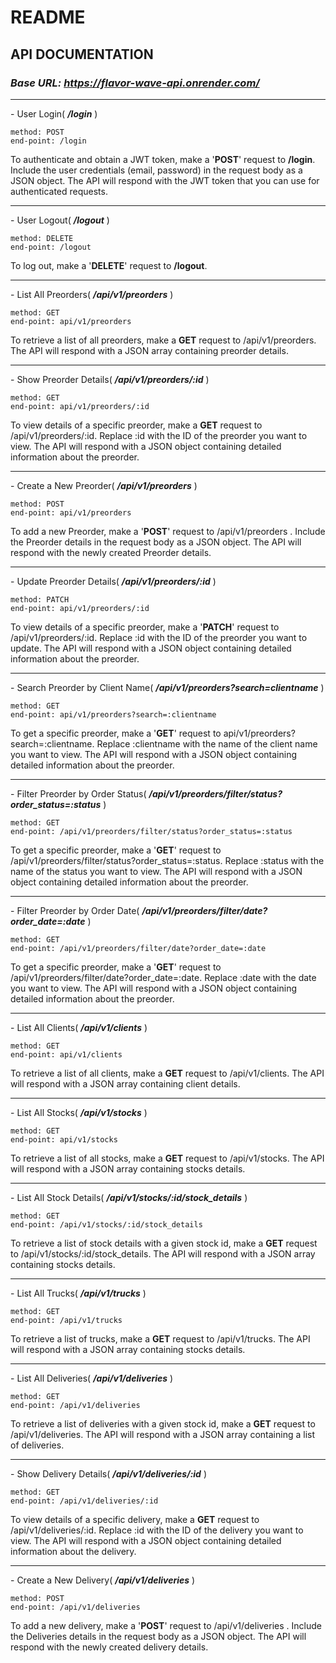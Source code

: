 # README

## API DOCUMENTATION

### <i>Base URL: https://flavor-wave-api.onrender.com/ </i>

<hr/>
- User Login( <i><b>/login</b></i> )

    method: POST
    end-point: /login

  To authenticate and obtain a JWT token, make a '<b>POST</b>' request to <b>/login</b>. Include the user credentials (email, password) in the request body as a JSON object. The API will respond with the JWT token that you can use for authenticated requests.

<hr/>
- User Logout( <i><b>/logout</b></i> )

    method: DELETE
    end-point: /logout

  To log out, make a '<b>DELETE</b>' request to <b>/logout</b>.

<hr/>
- List All Preorders( <i><b>/api/v1/preorders</b></i> )

    method: GET
    end-point: api/v1/preorders

  To retrieve a list of all preorders, make a <b>GET</b> request to /api/v1/preorders. The API will respond with a JSON array containing preorder details.

<hr/>
- Show Preorder Details( <i><b>/api/v1/preorders/:id</b></i> )

    method: GET
    end-point: api/v1/preorders/:id

  To view details of a specific preorder, make a <b>GET</b> request to /api/v1/preorders/:id. Replace :id with the ID of the preorder you want to view. The API will respond with a JSON object containing detailed information about the preorder.

<hr/>
- Create a New Preorder( <i><b>/api/v1/preorders</b></i> )

    method: POST
    end-point: api/v1/preorders

  To add a new Preorder, make a '<b>POST</b>' request to /api/v1/preorders . Include the Preorder details in the request body as a JSON object. The API will respond with the newly created Preorder details.

<hr/>
- Update Preorder Details( <i><b>/api/v1/preorders/:id</b></i> )

    method: PATCH
    end-point: api/v1/preorders/:id

  To view details of a specific preorder, make a '<b>PATCH</b>' request to /api/v1/preorders/:id. Replace :id with the ID of the preorder you want to update. The API will respond with a JSON object containing detailed information about the preorder.

<hr/>
- Search Preorder by Client Name( <i><b>/api/v1/preorders?search=clientname</b></i> )

    method: GET
    end-point: api/v1/preorders?search=:clientname

  To get a specific preorder, make a '<b>GET</b>' request to api/v1/preorders?search=:clientname. Replace :clientname with the name of the client name you want to view. The API will respond with a JSON object containing detailed information about the preorder.

<hr/>
- Filter Preorder by Order Status( <i><b>/api/v1/preorders/filter/status?order_status=:status</b></i> )

    method: GET
    end-point: /api/v1/preorders/filter/status?order_status=:status

  To get a specific preorder, make a '<b>GET</b>' request to /api/v1/preorders/filter/status?order_status=:status. Replace :status with the name of the status you want to view. The API will respond with a JSON object containing detailed information about the preorder.

<hr/>
- Filter Preorder by Order Date( <i><b>/api/v1/preorders/filter/date?order_date=:date</b></i> )

    method: GET
    end-point: /api/v1/preorders/filter/date?order_date=:date

  To get a specific preorder, make a '<b>GET</b>' request to /api/v1/preorders/filter/date?order_date=:date. Replace :date with the date you want to view. The API will respond with a JSON object containing detailed information about the preorder.

<hr/>
- List All Clients( <i><b>/api/v1/clients</b></i> )

    method: GET
    end-point: api/v1/clients

  To retrieve a list of all clients, make a <b>GET</b> request to /api/v1/clients. The API will respond with a JSON array containing client details.

<hr/>
- List All Stocks( <i><b>/api/v1/stocks</b></i> )

    method: GET
    end-point: api/v1/stocks

  To retrieve a list of all stocks, make a <b>GET</b> request to /api/v1/stocks. The API will respond with a JSON array containing stocks details.

<hr/>
- List All Stock Details( <i><b>/api/v1/stocks/:id/stock_details</b></i> )

    method: GET
    end-point: /api/v1/stocks/:id/stock_details

  To retrieve a list of stock details with a given stock id, make a <b>GET</b> request to /api/v1/stocks/:id/stock_details. The API will respond with a JSON array containing stocks details.

<hr/>
- List All Trucks( <i><b>/api/v1/trucks</b></i> )

    method: GET
    end-point: /api/v1/trucks

  To retrieve a list of trucks, make a <b>GET</b> request to /api/v1/trucks. The API will respond with a JSON array containing stocks details.

<hr/>
- List All Deliveries( <i><b>/api/v1/deliveries</b></i> )

    method: GET
    end-point: /api/v1/deliveries

  To retrieve a list of deliveries with a given stock id, make a <b>GET</b> request to /api/v1/deliveries. The API will respond with a JSON array containing a list of deliveries.

<hr/>
- Show Delivery Details( <i><b>/api/v1/deliveries/:id</b></i> )

    method: GET
    end-point: /api/v1/deliveries/:id

  To view details of a specific delivery, make a <b>GET</b> request to /api/v1/deliveries/:id. Replace :id with the ID of the delivery you want to view. The API will respond with a JSON object containing detailed information about the delivery.

<hr/>
- Create a New Delivery( <i><b>/api/v1/deliveries</b></i> )

    method: POST
    end-point: /api/v1/deliveries

  To add a new delivery, make a '<b>POST</b>' request to /api/v1/deliveries . Include the Deliveries details in the request body as a JSON object. The API will respond with the newly created delivery details.


<br>